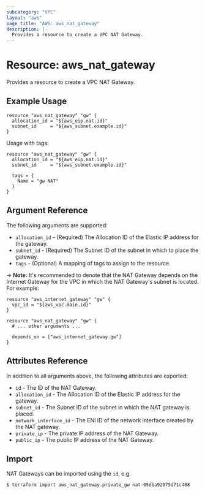 ```yaml
---
subcategory: "VPC"
layout: "aws"
page_title: "AWS: aws_nat_gateway"
description: |-
  Provides a resource to create a VPC NAT Gateway.
---
```


# Resource: aws_nat_gateway

Provides a resource to create a VPC NAT Gateway.

## Example Usage

```hcl
resource "aws_nat_gateway" "gw" {
  allocation_id = "${aws_eip.nat.id}"
  subnet_id     = "${aws_subnet.example.id}"
}
```

Usage with tags:

```hcl
resource "aws_nat_gateway" "gw" {
  allocation_id = "${aws_eip.nat.id}"
  subnet_id     = "${aws_subnet.example.id}"

  tags = {
    Name = "gw NAT"
  }
}
```

## Argument Reference

The following arguments are supported:

* `allocation_id` - (Required) The Allocation ID of the Elastic IP address for the gateway.
* `subnet_id` - (Required) The Subnet ID of the subnet in which to place the gateway.
* `tags` - (Optional) A mapping of tags to assign to the resource.

-> **Note:** It's recommended to denote that the NAT Gateway depends on the Internet Gateway for the VPC in which the NAT Gateway's subnet is located. For example:

```hcl
resource "aws_internet_gateway" "gw" {
  vpc_id = "${aws_vpc.main.id}"
}

resource "aws_nat_gateway" "gw" {
  # ... other arguments ...

  depends_on = ["aws_internet_gateway.gw"]
}
```

## Attributes Reference

In addition to all arguments above, the following attributes are exported:

* `id` - The ID of the NAT Gateway.
* `allocation_id` - The Allocation ID of the Elastic IP address for the gateway.
* `subnet_id` - The Subnet ID of the subnet in which the NAT gateway is placed.
* `network_interface_id` - The ENI ID of the network interface created by the NAT gateway.
* `private_ip` - The private IP address of the NAT Gateway.
* `public_ip` - The public IP address of the NAT Gateway.

## Import

NAT Gateways can be imported using the `id`, e.g.

```
$ terraform import aws_nat_gateway.private_gw nat-05dba92075d71c408
```
